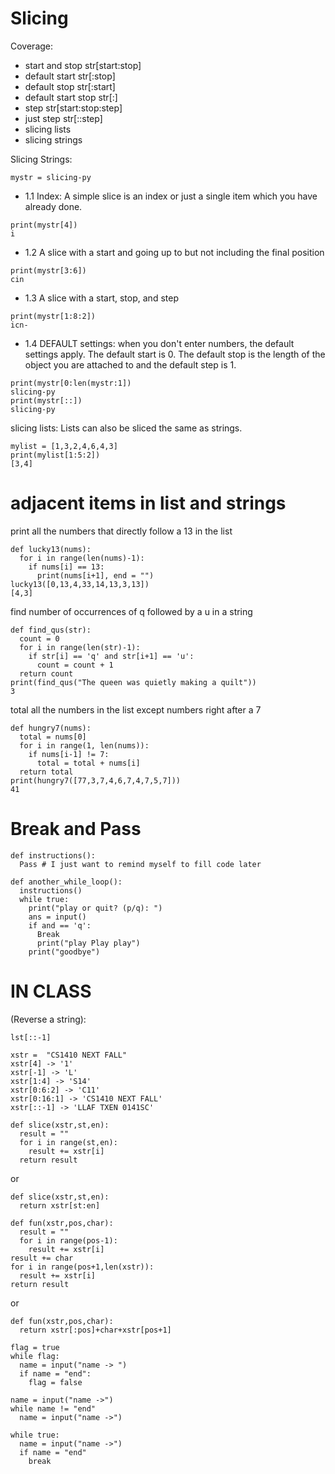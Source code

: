 # Slicing
Coverage:
- start and stop str[start:stop]
- default start str[:stop]
- default stop str[:start]
- default start stop str[:]
- step str[start:stop:step]
- just step str[::step]
- slicing lists
- slicing strings

Slicing Strings:

```
mystr = slicing-py
```
- 1.1 Index: A simple slice is an index or just a single item which you have already done.
```
print(mystr[4])
i
```
- 1.2 A slice with a start and going up to but not including the final position
```
print(mystr[3:6])
cin
```
- 1.3 A slice with a start, stop, and step
```
print(mystr[1:8:2])
icn-
```
- 1.4 DEFAULT settings: when you don't enter numbers, the default settings apply. The default start is 0. The default stop is the length of the object you are attached to and the default step is 1.
```
print(mystr[0:len(mystr:1])
slicing-py
print(mystr[::])
slicing-py
```
slicing lists:
Lists can also be sliced the same as strings.
```
mylist = [1,3,2,4,6,4,3]
print(mylist[1:5:2])
[3,4]
```
# adjacent items in list and strings
print all the numbers that directly follow a 13 in the list
```
def lucky13(nums):
  for i in range(len(nums)-1):
    if nums[i] == 13:
      print(nums[i+1], end = "")
lucky13([0,13,4,33,14,13,3,13])
[4,3]
```
find number of occurrences of q followed by a u in a string
```
def find_qus(str):
  count = 0
  for i in range(len(str)-1):
    if str[i] == 'q' and str[i+1] == 'u':
      count = count + 1
  return count
print(find_qus("The queen was quietly making a quilt"))
3
```
total all the numbers in the list except numbers right after a 7
```
def hungry7(nums):
  total = nums[0]
  for i in range(1, len(nums)):
    if nums[i-1] != 7:
      total = total + nums[i]
  return total
print(hungry7([77,3,7,4,6,7,4,7,5,7]))
41
```
# Break and Pass
```
def instructions():
  Pass # I just want to remind myself to fill code later

def another_while_loop():
  instructions()
  while true:
    print("play or quit? (p/q): ")
    ans = input()
    if and == 'q':
      Break
      print("play Play play")
    print("goodbye")
```





# IN CLASS
(Reverse a string):
```
lst[::-1]

xstr =  "CS1410 NEXT FALL"
xstr[4] -> '1'
xstr[-1] -> 'L'
xstr[1:4] -> 'S14'
xstr[0:6:2] -> 'C11'
xstr[0:16:1] -> 'CS1410 NEXT FALL'
xstr[::-1] -> 'LLAF TXEN 0141SC'

def slice(xstr,st,en):
  result = ""
  for i in range(st,en):
    result += xstr[i]
  return result
```
or
```
def slice(xstr,st,en):
  return xstr[st:en]

def fun(xstr,pos,char):
  result = ""
  for i in range(pos-1):
    result += xstr[i]
result += char
for i in range(pos+1,len(xstr)):
  result += xstr[i]
return result
```
or
```
def fun(xstr,pos,char):
  return xstr[:pos]+char+xstr[pos+1]

flag = true
while flag:
  name = input("name -> ")
  if name = "end":
    flag = false

name = input("name ->")
while name != "end"
  name = input("name ->")

while true:
  name = input("name ->")
  if name = "end"
    break
```
